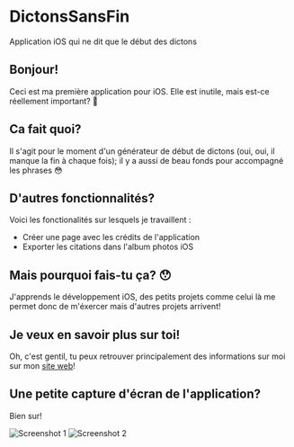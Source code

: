 # DictonsSansFin
Application iOS qui ne dit que le début des dictons

## Bonjour!

Ceci est ma première application pour iOS. Elle est inutile, mais est-ce réellement important? 🤔

## Ca fait quoi?

Il s'agit pour le moment d'un générateur de début de dictons (oui, oui, il manque la fin à chaque fois); il y a aussi de beau fonds pour accompagné les phrases 😳

## D'autres fonctionnalités?

Voici les fonctionalités sur lesquels je travaillent :
- Créer une page avec les crédits de l'application
- Exporter les citations dans l'album photos iOS

## Mais pourquoi fais-tu ça? 😯

J'apprends le développement iOS, des petits projets comme celui là me permet donc de m'éxercer mais d'autres projets arrivent!

## Je veux en savoir plus sur toi!

Oh, c'est gentil, tu peux retrouver principalement des informations sur moi sur mon [site web](http://aleximpinna.com)!

## Une petite capture d'écran de l'application?

Bien sur! 

![Screenshot 1](https://raw.githubusercontent.com/aleximpinna/DictonsSansFin/master/screen.png)
![Screenshot 2](https://raw.githubusercontent.com/aleximpinna/DictonsSansFin/master/screen.png)




